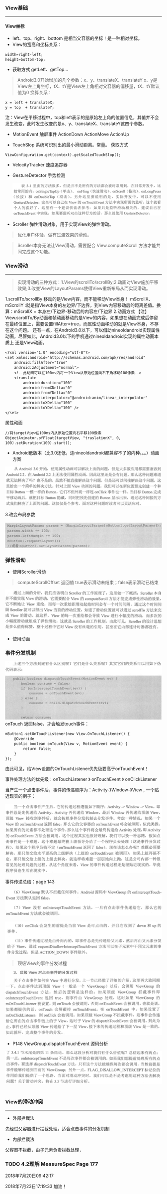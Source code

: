 ### View基础
---
#### View坐标
- left、top、right、bottom 是相当父容器的坐标！是一种相对坐标。
- View的宽高和坐标关系：
```
width=right-left;
height=bottom-top;
```
- 获取方式 getLeft、getTop...

> Android3.0开始增加的几个参数：x、y、translateX、translateY
x、y是View左上角坐标，tX、tY是View左上角相对父容器的偏移量，tX、tY默认值为0
换算关系：
```
x = left + translateX;
y = top  + translateY;
```
注：View在平移过程中，top和left表示的是原始左上角的位置信息，其值并不会发生改变，此时发生改变的是x、y、translateX、translateY这四个参数。

- MotionEvent 触屏事件
ActionDown ActionMove ActionUp

- TouchSlop 系统可识别出的最小滑动距离。常量。
获取方式
```
ViewConfiguration.get(context).getScaledTouchSlop();
```

- VelocityTracker 速度追踪器

- GestureDetector 手势检测 <br><br>
![](images/GestureDetector.png)

- Scroller 弹性滑动对象，用于实现View的弹性滑动。
> 优化用户体验，做有过渡效果的滑动。

> Scroller本身无法让View滑动，需要配合 View.computeScroll 方法才能共同完成这个功能。

### View滑动
---
> 实现滑动的三种方式：1.View的scrollTo/scrollBy;2.动画对View施加平移效果;3.改变View的LayoutParams使得View重新布局从而实现滑动。

1.scrollTo/scrollBy
移动的是View内容，而不能移动View本身！
mScrollX、mScrollY :就是指View本身的左边界/下边界，到View内容移动后的距离差值。换算：mScrollX = 本身左/下边界-移动后的内容左/下边界
2.动画方式
【注】View.scrollTo/By动画和帧动画移动的是View的内容，如果想在动画完成后停留在最终位置上，需要设置fillAfter=true，而属性动画移动的就是View本身，不存在这个问题。
还有一点，在Android3.0以下，可以借助nineoldandroid实现属性动画，尽管如此，Android3.0以下的手机通过nineoldandroid实现的属性动画本质上
还是View动画。
```
<?xml version="1.0" encoding="utf-8"?>
<set xmlns:android="http://schemas.android.com/apk/res/android"
    android:fillAfter="true"
    android:zAdjustment="normal">
    <!--此动画可以在100ms内将一个View从原始位置向右下角移动100像素-->
    <translate
        android:duration="100"
        android:fromXDelta="0"
        android:fromYDelta="0"
        android:interpolator="@android:anim/linear_interpolator"
        android:toXDelta="100"
        android:toYDelta="100" />
</set>
```
属性动画
```
//将targetView在100ms内从原始位置向右平移100像素
ObjectAnimator.ofFloat(targetView, "traslationX", 0, 100).setDuration(100).start();
```

- Android低版本（比3.0还低，连nineoldandroid都兼容不了的内种。。。）动画方案

![](images/Android2.2动画方案.png)

3.改变布局参数 <br><br>
![](images/改变布局参数.png)

### 弹性滑动
- 使用Scroller滑动

> computeScrollOffset 返回值 true表示滑动未结束；false表示滑动已结束

![](images/Scroller滑动.png) <br>

- 使用动画

### 事件分发机制

![](images/事件分发.png) <br>
onTouch 返回false，才会触发touch事件：
```
mButton1.setOnTouchListener(new View.OnTouchListener() {
    @Override
    public boolean onTouch(View v, MotionEvent event) {
        return false;
    }
});
```
由此可见，给View设置的OnTouchListener优先级要高于onTouchEvent！

事件处理方法的优先级：onTouchListener 》 onTouchEvent 》 onClickListener

当产生一个点击事件后，事件的传递顺序为：Activity-》Window-》View , 一个贴近现实的例子：<br><br>
![](images/事件传递-举例.png)

事件传递总结：page 143 <br><br>
![](images/事件传递总结.png)<br><br>
![](images/事件传递总结2.png)

> 顶级View的事件分发过程

![](images/事件分发-顶级View.png)  <br>

- P148 ViewGroup.dispatchTouchEvent 源码分析

![](images/事件分发-源码分析.png) <br><br>

### View的滑动冲突
---
- 外部拦截法

先经过父容器进行拦截处理，适合点击事件的分发机制

- 内部拦截法

父容器不拦截，由子元素负责拦截处理，


### TODO 4.2理解 MeasureSpec   Page 177
2018年7月20日09:42:17

2018年7月23日17:19:33 加油！











